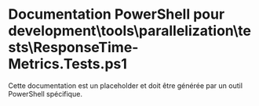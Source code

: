 # Documentation PowerShell pour development\tools\parallelization\tests\ResponseTime-Metrics.Tests.ps1

Cette documentation est un placeholder et doit être générée par un outil PowerShell spécifique.
